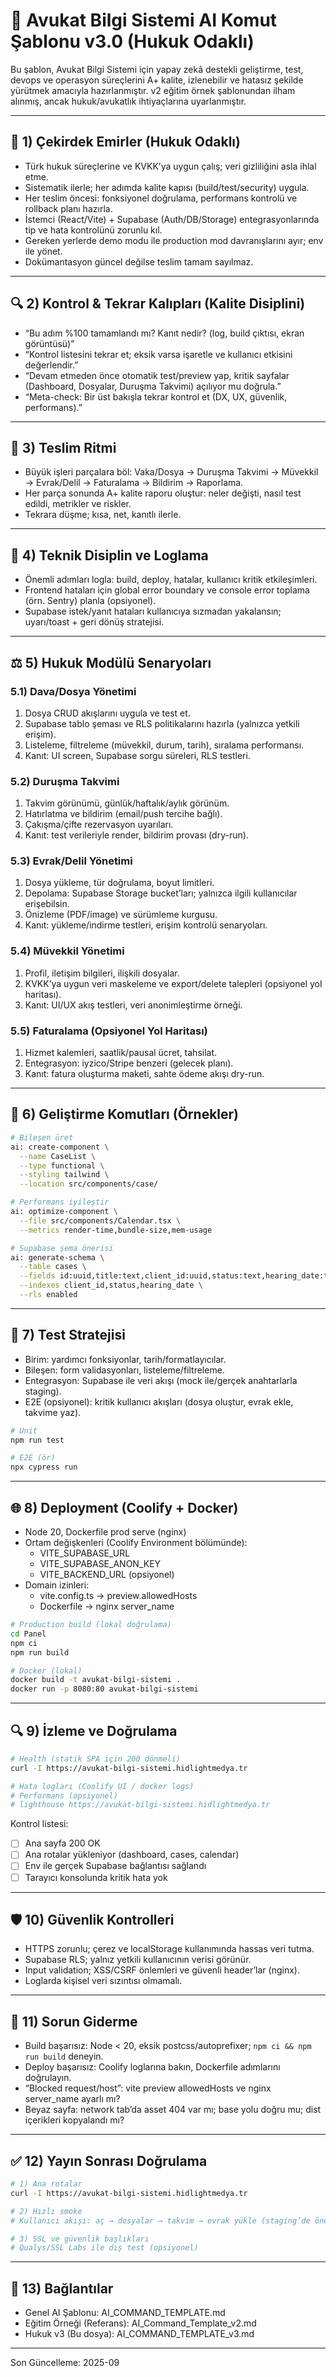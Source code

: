 # 🤖 Avukat Bilgi Sistemi AI Komut Şablonu v3.0 (Hukuk Odaklı)

Bu şablon, Avukat Bilgi Sistemi için yapay zekâ destekli geliştirme, test, devops ve operasyon süreçlerini A+ kalite, izlenebilir ve hatasız şekilde yürütmek amacıyla hazırlanmıştır. v2 eğitim örnek şablonundan ilham alınmış, ancak hukuk/avukatlık ihtiyaçlarına uyarlanmıştır.

---

## 🎯 1) Çekirdek Emirler (Hukuk Odaklı)

- Türk hukuk süreçlerine ve KVKK’ya uygun çalış; veri gizliliğini asla ihlal etme.
- Sistematik ilerle; her adımda kalite kapısı (build/test/security) uygula.
- Her teslim öncesi: fonksiyonel doğrulama, performans kontrolü ve rollback planı hazırla.
- İstemci (React/Vite) + Supabase (Auth/DB/Storage) entegrasyonlarında tip ve hata kontrolünü zorunlu kıl.
- Gereken yerlerde demo modu ile production mod davranışlarını ayır; env ile yönet.
- Dokümantasyon güncel değilse teslim tamam sayılmaz.

---

## 🔍 2) Kontrol & Tekrar Kalıpları (Kalite Disiplini)

- “Bu adım %100 tamamlandı mı? Kanıt nedir? (log, build çıktısı, ekran görüntüsü)”
- “Kontrol listesini tekrar et; eksik varsa işaretle ve kullanıcı etkisini değerlendir.”
- “Devam etmeden önce otomatik test/preview yap, kritik sayfalar (Dashboard, Dosyalar, Duruşma Takvimi) açılıyor mu doğrula.”
- “Meta-check: Bir üst bakışla tekrar kontrol et (DX, UX, güvenlik, performans).”

---

## 🚀 3) Teslim Ritmi

- Büyük işleri parçalara böl: Vaka/Dosya → Duruşma Takvimi → Müvekkil → Evrak/Delil → Faturalama → Bildirim → Raporlama.
- Her parça sonunda A+ kalite raporu oluştur: neler değişti, nasıl test edildi, metrikler ve riskler.
- Tekrara düşme; kısa, net, kanıtlı ilerle.

---

## 🧾 4) Teknik Disiplin ve Loglama

- Önemli adımları logla: build, deploy, hatalar, kullanıcı kritik etkileşimleri.
- Frontend hataları için global error boundary ve console error toplama (örn. Sentry) planla (opsiyonel).
- Supabase istek/yanıt hataları kullanıcıya sızmadan yakalansın; uyarı/toast + geri dönüş stratejisi.

---

## ⚖️ 5) Hukuk Modülü Senaryoları

### 5.1) Dava/Dosya Yönetimi

1) Dosya CRUD akışlarını uygula ve test et.
2) Supabase tablo şeması ve RLS politikalarını hazırla (yalnızca yetkili erişim).
3) Listeleme, filtreleme (müvekkil, durum, tarih), sıralama performansı.
4) Kanıt: UI screen, Supabase sorgu süreleri, RLS testleri.

### 5.2) Duruşma Takvimi

1) Takvim görünümü, günlük/haftalık/aylık görünüm.
2) Hatırlatma ve bildirim (email/push tercihe bağlı).
3) Çakışma/çifte rezervasyon uyarıları.
4) Kanıt: test verileriyle render, bildirim provası (dry-run).

### 5.3) Evrak/Delil Yönetimi

1) Dosya yükleme, tür doğrulama, boyut limitleri.
2) Depolama: Supabase Storage bucket’ları; yalnızca ilgili kullanıcılar erişebilsin.
3) Önizleme (PDF/image) ve sürümleme kurgusu.
4) Kanıt: yükleme/indirme testleri, erişim kontrolü senaryoları.

### 5.4) Müvekkil Yönetimi

1) Profil, iletişim bilgileri, ilişkili dosyalar.
2) KVKK’ya uygun veri maskeleme ve export/delete talepleri (opsiyonel yol haritası).
3) Kanıt: UI/UX akış testleri, veri anonimleştirme örneği.

### 5.5) Faturalama (Opsiyonel Yol Haritası)

1) Hizmet kalemleri, saatlik/pausal ücret, tahsilat.
2) Entegrasyon: iyzico/Stripe benzeri (gelecek planı).
3) Kanıt: fatura oluşturma maketi, sahte ödeme akışı dry-run.

---

## 🧰 6) Geliştirme Komutları (Örnekler)

```bash
# Bileşen üret
ai: create-component \
  --name CaseList \
  --type functional \
  --styling tailwind \
  --location src/components/case/

# Performans iyileştir
ai: optimize-component \
  --file src/components/Calendar.tsx \
  --metrics render-time,bundle-size,mem-usage

# Supabase şema önerisi
ai: generate-schema \
  --table cases \
  --fields id:uuid,title:text,client_id:uuid,status:text,hearing_date:timestamptz \
  --indexes client_id,status,hearing_date \
  --rls enabled
```

---

## 🧪 7) Test Stratejisi

- Birim: yardımcı fonksiyonlar, tarih/formatlayıcılar.
- Bileşen: form validasyonları, listeleme/filtreleme.
- Entegrasyon: Supabase ile veri akışı (mock ile/gerçek anahtarlarla staging).
- E2E (opsiyonel): kritik kullanıcı akışları (dosya oluştur, evrak ekle, takvime yaz).

```bash
# Unit
npm run test

# E2E (ör)
npx cypress run
```

---

## 🌐 8) Deployment (Coolify + Docker)

- Node 20, Dockerfile prod serve (nginx)
- Ortam değişkenleri (Coolify Environment bölümünde):
  - VITE_SUPABASE_URL
  - VITE_SUPABASE_ANON_KEY
  - VITE_BACKEND_URL (opsiyonel)
- Domain izinleri:
  - vite.config.ts → preview.allowedHosts
  - Dockerfile → nginx server_name

```bash
# Production build (lokal doğrulama)
cd Panel
npm ci
npm run build

# Docker (lokal)
docker build -t avukat-bilgi-sistemi .
docker run -p 8080:80 avukat-bilgi-sistemi
```

---

## 🔍 9) İzleme ve Doğrulama

```bash
# Health (statik SPA için 200 dönmeli)
curl -I https://avukat-bilgi-sistemi.hidlightmedya.tr

# Hata logları (Coolify UI / docker logs)
# Performans (opsiyonel)
# lighthouse https://avukat-bilgi-sistemi.hidlightmedya.tr
```

Kontrol listesi:

- [ ] Ana sayfa 200 OK
- [ ] Ana rotalar yükleniyor (dashboard, cases, calendar)
- [ ] Env ile gerçek Supabase bağlantısı sağlandı
- [ ] Tarayıcı konsolunda kritik hata yok

---

## 🛡️ 10) Güvenlik Kontrolleri

- HTTPS zorunlu; çerez ve localStorage kullanımında hassas veri tutma.
- Supabase RLS; yalnız yetkili kullanıcının verisi görünür.
- Input validation; XSS/CSRF önlemleri ve güvenli header’lar (nginx).
- Loglarda kişisel veri sızıntısı olmamalı.

---

## 🧯 11) Sorun Giderme

- Build başarısız: Node < 20, eksik postcss/autoprefixer; `npm ci && npm run build` deneyin.
- Deploy başarısız: Coolify loglarına bakın, Dockerfile adımlarını doğrulayın.
- “Blocked request/host”: vite preview allowedHosts ve nginx server_name ayarlı mı?
- Beyaz sayfa: network tab’da asset 404 var mı; base yolu doğru mu; dist içerikleri kopyalandı mı?

---

## ✅ 12) Yayın Sonrası Doğrulama

```bash
# 1) Ana rotalar
curl -I https://avukat-bilgi-sistemi.hidlightmedya.tr

# 2) Hızlı smoke
# Kullanıcı akışı: aç → dosyalar → takvim → evrak yükle (staging’de önerilir)

# 3) SSL ve güvenlik başlıkları
# Qualys/SSL Labs ile dış test (opsiyonel)
```

---

## 🔗 13) Bağlantılar

- Genel AI Şablonu: AI_COMMAND_TEMPLATE.md
- Eğitim Örneği (Referans): AI_Command_Template_v2.md
- Hukuk v3 (Bu dosya): AI_COMMAND_TEMPLATE_v3.md

---

Son Güncelleme: 2025-09
